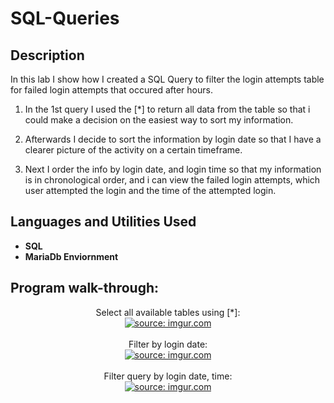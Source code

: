 # 

<h1>SQL-Queries</h1>


<h2>Description</h2>
In this lab I show how I created a SQL Query to filter the login attempts table for failed login attempts that occured after hours.   

1. In the 1st query I used the [*] to return all data from the table so that i could make a decision on the easiest way to sort my information. 

2. Afterwards I decide to sort the information by login date so that I have a clearer picture of the activity on a certain timeframe.

3. Next I order the info by login date, and login time so that my information is in chronological order, and i can view the failed login attempts, which user attempted the login and the time of the attempted login. 



<h2>Languages and Utilities Used</h2>

- <b>SQL</b>
- <b>MariaDb Enviornment</b> 



<h2>Program walk-through:</h2>

<p align="center">
Select all available tables using [*]: <br/>
<a href="https://imgur.com/YTcJCG9"><img src="https://i.imgur.com/YTcJCG9.png" title="source: imgur.com" /></a><br />
<br />
Filter by login date:  <br/>
<a href="https://imgur.com/rAzngss"><img src="https://i.imgur.com/rAzngss.png" title="source: imgur.com" /></a>
<br />
<br />
Filter query by login date, time: <br/>
<a href="https://imgur.com/bw8SPvw"><img src="https://i.imgur.com/bw8SPvw.png" title="source: imgur.com" /></a>
<br />
<br />

  


</p>

<!--
 ```diff
- text in red
+ text in green
! text in orange
# text in gray
@@ text in purple (and bold)@@
```
--!>
